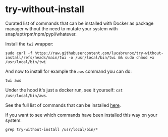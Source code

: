 # try-without-install

Curated list of commands that can be installed with Docker as package manager without the need to mutate your system with snap/apt/rpm/npm/pypi/whatever.

Install the `twi` wrapper:

```shell
sudo curl -f https://raw.githubusercontent.com/lucabrunox/try-without-install/refs/heads/main/twi -o /usr/local/bin/twi && sudo chmod +x /usr/local/bin/twi
```

And now to install for example the `aws` command you can do:

```shell
twi aws
```

Under the hood it's just a docker run, see it yourself: `cat /usr/local/bin/aws`.

See the full list of commands that can be installed [here](./bin).

If you want to see which commands have been installed this way on your system:

```shell
grep try-without-install /usr/local/bin/*
```
